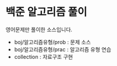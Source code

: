 # 백준 알고리즘 풀이
영어문제만 풀이한 소스입니다.

<ul>
  <li>boj/알고리즘유형/prob : 문제 소스</li>
  <li>boj/알고리즘유형/prac : 알고리즘 유형 연습</li>
  <li>collection : 자료구조 구현</li>
</ul>
